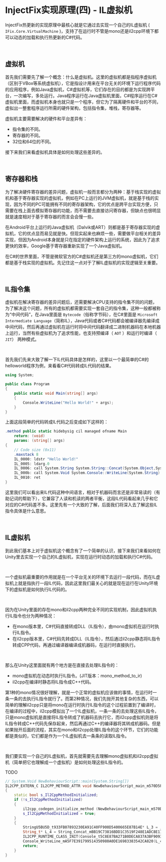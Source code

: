 # InjectFix实现原理(四)  - IL虚拟机

InjectFix热更新的实现原理中最核心就是它通过去实现一个自己的IL虚拟机 ( `IFix.Core.VirtualMachine` )，支持了在运行时不管是mono还是il2cpp环境下都可以动态的加载和执行热更新的C#代码。

​                    

## 虚拟机

首先我们需要先了解一个概念：什么是虚拟机。这里的虚拟机都是指程序虚拟机（区别于VBox等系统虚拟机），它是指设计用来在平台无关的环境下运行程序代码的应用程序，例如Java虚拟机，C#虚拟机等，它们存在的目的都是为实现跨平台，一次编写，多处运行。Java程序运行在Java虚拟机里面，C#程序运行在C#虚拟机里面，而虚拟机本身也就只是一个程序，但它为了隔离硬件和平台的不同，虚拟出一整套程序运行所需的硬件架构，包括指令集，堆栈，寄存器等。

虚拟机主要需要解决的硬件和平台差异有：

* 指令集的不同。
* 寄存器的不同。
* 32位和64位的不同。

接下来我们来看虚拟机具体是如何处理这些差异的。

​               

## 寄存器和栈

为了解决硬件寄存器的差异问题，虚拟机一般而言都分为两种：基于栈实现的虚拟机和基于寄存器实现的虚拟机，例如在PC上运行的JVM虚拟机，就是基于栈的实现，因为不同的PC可能拥有不同的寄存器架构，它的优点是跨平台实现方便，只需要在栈上面去模拟寄存器的功能，而不需要去直接访问寄存器，但缺点也很明显就是速度相对于基于寄存器的而言会会慢一些。

在Android平台上运行的Java虚拟机（Dalvik或ART）则都是基于寄存器实现的虚拟机，它的优点显而易见就是快。但现实起来也麻烦一些，需要做平台相关的差异实现，但因为Android本身就是只在指定的硬件架构上运行的系统，因此为了追求更快的效率，Google基于寄存器重新实现了一个Java虚拟机。

在C#的世界里面，不管是微软官方的C#虚拟机还是第三方的mono虚拟机，它们都是基于栈实现的虚拟机。先记住这一点对于了解IL虚拟机的实现逻辑至关重要。

​                          

## IL指令集

虚拟机在解决寄存器的差异问题后，还需要解决CPU支持的指令集不同的问题，为了解决这个问题，所有的虚拟机都需要实现一套自己的指令集，这种一般都被称为“中间代码”，在Java里面是 `Bytecode`（俗称字节码），在C#里面是 `Microsoft Intermediate Language`（简称IL），Java代码或者C#代码都会被编译器先编译成中间代码，然后再通过虚拟机在运行时将中间代码翻译成二进制机器码在本地机器上运行，当然有些虚拟机为了追求性能，也支持预编译（ `AOT` ）和运行时编译（ `JIT`） 两种模式。

​        

首先我们先来大致了解一下IL代码具体是怎样的，这里以一个最简单的C#的helloworld程序为例，来看看C#代码转成IL代码的结果。

```c#
using System;

public class Program
{
	public static void Main(string[] args)
	{
		Console.WriteLine("Hello World!" + args);
	}
}
```

上面这段简单的代码转成IL代码之后变成如下这样的：

```C#
.method public static hidebysig cil managed ofname Main
	return: (void)
	params: (string[] args)
{
	// Code size (0x11)
	.maxstack 8
	IL_0000: ldstr "Hello World!"
	IL_0005: ldarg.0
	IL_0006: call System.String System.String::Concat(System.Object,System.Object)
	IL_000b: call System.Void System.Console::WriteLine(System.String)
	IL_0010: ret
}
```

这里我们可以看出来IL代码这种中间语言，相对于机器码而言还是非常易读的（有助记词的帮助下），它兼容了人读和机读的两者平衡，这段IL代码看起来几乎和它对应的C#代码差不多。这里先有一个大致的了解，后面我们将深入去了解这些IL指令具体是什么意思。

​      

## IL虚拟机

到此我们基本上对于虚拟机这个概念有了一个简单的认识，接下来我们来看如何在Unity里去实现一个自己的IL虚拟机，实现在运行时动态的加载和执行C#代码。

​            

一个虚拟机最重要的作用就是在一个平台无关的环境下去运行一段代码，而在IL虚拟机上就是指执行一段IL代码，因此这里我们最关心的就是现在运行在Unity环境下的虚拟机是如何执行IL代码的。

​                         

因为在Unity里面的存在mono和il2cpp两种完全不同的实现机制，因此虚拟机执行IL指令也分为两种情况：

* 在mono版本里，C#代码直接转成DLL（IL指令），由mono虚拟机在运行时执行IL指令。
* 在il2cpp版本里，C#代码先转成DLL（IL指令），然后通过il2cpp静态将IL指令转成CPP代码，再通过编译器编译成机器码，在运行时直接执行。

​                      

那么在Unity这里面就有两个地方是在直接去处理IL指令的：

* mono虚拟机在动态时执行IL指令。(JIT版本：mono_method_to_ir)
* il2cpp在编译时静态将IL指令成C++代码。

第1种的mono情况很好理解，就是一个正常的虚拟机应该做的事情，在运行时一条一条的去执行IL指令就行了。而第2种情况，我们先抛开其他复杂的东西，可以简单的理解il2cpp只是将mono在运行时执行IL指令的这个过程前置到了编译时，在编译的过程中，il2cpp模拟出了一个IL虚拟机，一条一条的去处理这些IL指令，只是mono虚拟机是直接将IL指令转成了机器码去执行它，而il2cpp虚拟机则是将IL指令转成C++代码先保存起来，然后再通过C++的编译器将其转成机器码。但是如果抛开后面的流程，其实在mono和il2cpp处理IL指令的这个环节，它们的功能都是类似的，它们都是作为一个IL虚拟机去一条条的读取IL指令。

​         

我们要实现一个自己的IL虚拟机，首先就需要先去理解mono虚拟机和il2cpp虚拟机（简单把它也理解成一个虚拟机）是如何处理这些IL指令的。





TODO

```c++
// System.Void NewBehaviourScript::main(System.String[])
IL2CPP_EXTERN_C IL2CPP_METHOD_ATTR void NewBehaviourScript_main_m570D5FE78B8DAC520575C311A3978992E7C53737 (NewBehaviourScript_tF2FE3ECCFBC98B6EF49F3577A340114691B00003 * __this, StringU5BU5D_t933FB07893230EA91C40FF900D5400665E87B14E* ___args0, const RuntimeMethod* method)
{
	static bool s_Il2CppMethodInitialized;
	if (!s_Il2CppMethodInitialized)
	{
		il2cpp_codegen_initialize_method (NewBehaviourScript_main_m570D5FE78B8DAC520575C311A3978992E7C53737_MetadataUsageId);
		s_Il2CppMethodInitialized = true;
	}
	{
		StringU5BU5D_t933FB07893230EA91C40FF900D5400665E87B14E* L_3 = ___args0;
		String_t* L_4 = String_Concat_mBB19C73816BDD1C3519F248E1ADC8E11A6FDB495(_stringLiteral2EF7BDE608CE5404E97D5F042F95F89F1C232871, (RuntimeObject *)(RuntimeObject *)L_3, /*hidden argument*/NULL);
		IL2CPP_RUNTIME_CLASS_INIT(Console_t5C8E87BA271B0DECA837A3BF9093AC3560DB3D5D_il2cpp_TypeInfo_var);
		Console_WriteLine_mA5F7E391799514350980A0DE16983383542CA820(L_4, /*hidden argument*/NULL);
		return;
	}
}
```

